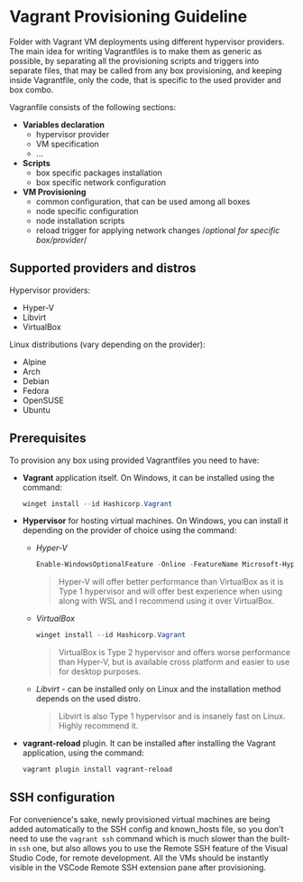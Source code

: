 # Vagrant Provisioning Guideline

Folder with Vagrant VM deployments using different hypervisor providers.
The main idea for writing Vagrantfiles is to make them as generic as possible, by separating all the provisioning scripts and triggers into separate files, that may be called from any box provisioning, and keeping inside Vagrantfile, only the code, that is specific to the used provider and box combo.

Vagranfile consists of the following sections:

- **Variables declaration**
  - hypervisor provider
  - VM specification
  - ...
- **Scripts**
  - box specific packages installation
  - box specific network configuration
- **VM Provisioning**
  - common configuration, that can be used among all boxes
  - node specific configuration
  - node installation scripts
  - reload trigger for applying network changes /*optional for specific box/provider*/

## Supported providers and distros

Hypervisor providers:

- Hyper-V
- Libvirt
- VirtualBox

Linux distributions (vary depending on the provider):

- Alpine
- Arch
- Debian
- Fedora
- OpenSUSE
- Ubuntu

## Prerequisites

To provision any box using provided Vagrantfiles you need to have:

- **Vagrant** application itself. On Windows, it can be installed using the command:  
  
  ``` powershell
  winget install --id Hashicorp.Vagrant
  ```

- **Hypervisor** for hosting virtual machines. On Windows, you can install it depending on the provider of choice using the command:
  - *Hyper-V*

    ``` powershell
    Enable-WindowsOptionalFeature -Online -FeatureName Microsoft-Hyper-V -All
    ```

    > Hyper-V will offer better performance than VirtualBox as it is Type 1 hypervisor and will offer best experience when using along with WSL and I recommend using it over VirtualBox.

  - *VirtualBox*

    ``` powershell
    winget install --id Hashicorp.Vagrant
    ```

    > VirtualBox is Type 2 hypervisor and offers worse performance than Hyper-V, but is available cross platform and easier to use for desktop purposes.

  - *Libvirt* - can be installed only on Linux and the installation method depends on the used distro.
    > Libvirt is also Type 1 hypervisor and is insanely fast on Linux. Highly recommend it.

- **vagrant-reload** plugin. It can be installed after installing the Vagrant application, using the command:  

  ``` sh
  vagrant plugin install vagrant-reload
  ```

## SSH configuration

For convenience's sake, newly provisioned virtual machines are being added automatically to the SSH config and known_hosts file, so you don't need to use the `vagrant ssh` command which is much slower than the built-in `ssh` one, but also allows you to use the Remote SSH feature of the Visual Studio Code, for remote development. All the VMs should be instantly visible in the VSCode Remote SSH extension pane after provisioning.
